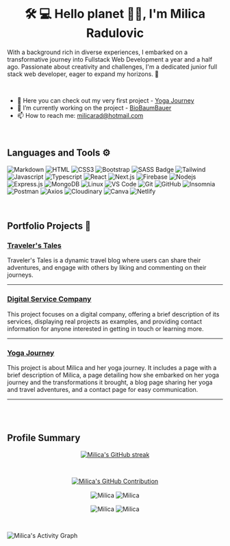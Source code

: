 
<h1 align="center">🛠️ 💻 Hello planet 🙋‍♀️, I'm Milica Radulovic</h1>

<p>With a background rich in diverse experiences, I embarked on a transformative journey into Fullstack Web Development a year and a half ago. 
Passionate about creativity and challenges, I'm a dedicated junior full stack web developer, eager to expand my horizons. 🚀</p>
<br>

- 🔭 Here you can check out my very first project - [Yoga Journey](https://milicarad.netlify.app/)
- 🌳 I’m currently working on the project - [BioBaumBauer](https://github.com/solawi-projects)
- 📫 How to reach me: milicarad@hotmail.com

<br>

## Languages and Tools ⚙️  
![Markdown](https://img.shields.io/badge/Markdown-000000?style=for-the-badge&logo=markdown&logoColor=white)
![HTML](https://img.shields.io/badge/HTML5-E34F26?style=for-the-badge&logo=html5&logoColor=white)
![CSS3](https://img.shields.io/badge/CSS3-1572B6?style=for-the-badge&logo=css3&logoColor=white)
![Bootstrap](https://img.shields.io/badge/Bootstrap-563D7C?style=for-the-badge&logo=bootstrap&logoColor=white)
![SASS Badge](https://img.shields.io/badge/Sass-CC6699?style=for-the-badge&logo=sass&logoColor=white)
![Tailwind](https://img.shields.io/badge/Tailwind_CSS-092749?style=for-the-badge&logo=tailwindcss&logoColor=06B6D4&labelColor=000000)
![Javascript](https://img.shields.io/badge/Javascript-F0DB4F?style=for-the-badge&labelColor=black&logo=javascript&logoColor=F0DB4F)
![Typescript](https://img.shields.io/badge/Typescript-007acc?style=for-the-badge&labelColor=black&logo=typescript&logoColor=007acc)
![React](https://img.shields.io/badge/-React-61DBFB?style=for-the-badge&labelColor=black&logo=react&logoColor=61DBFB)
![Next.js](https://img.shields.io/badge/next.js-000000?style=for-the-badge&logo=nextdotjs&logoColor=white)
![Firebase](https://img.shields.io/badge/Firebase-%23039BE5.svg?style=for-the-badge&logo=firebase)
![Nodejs](https://img.shields.io/badge/Nodejs-3C873A?style=for-the-badge&labelColor=black&logo=node.js&logoColor=3C873A)
![Express.js](https://img.shields.io/badge/Express.js-000000?style=for-the-badge&logo=express&logoColor=white)
![MongoDB](https://img.shields.io/badge/MongoDB-4EA94B?style=for-the-badge&logo=mongodb&logoColor=white)
![Linux](https://img.shields.io/badge/Linux-FCC624?style=for-the-badge&logo=linux&logoColor=black)
![VS Code](https://img.shields.io/badge/Visual_Studio_Code-007ACC?style=for-the-badge&logo=visual-studio-code&logoColor=white)
![Git](https://img.shields.io/badge/Git-F05032?style=for-the-badge&logo=git&logoColor=white)
![GitHub](https://img.shields.io/badge/GitHub-181717?style=for-the-badge&logo=github&logoColor=white)
![Insomnia](https://img.shields.io/badge/Insomnia-black?style=for-the-badge&logo=insomnia&logoColor=5849BE)
![Postman](https://img.shields.io/badge/Postman-FF6C37?style=for-the-badge&logo=postman&logoColor=white)
![Axios](https://img.shields.io/badge/Axios-007ACC?style=for-the-badge&logo=axios&logoColor=white)
![Cloudinary](https://img.shields.io/badge/Cloudinary-4285F4?style=for-the-badge&logo=cloudinary&logoColor=white)
![Canva](https://img.shields.io/badge/Canva-%2300C4CC.svg?style=for-the-badge&logo=Canva&logoColor=white)
![Netlify](https://img.shields.io/badge/Netlify-%23000000.svg?style=for-the-badge&logo=netlify&logoColor=#00C7B7)



<br>

## Portfolio Projects 📂

### [Traveler's Tales](https://travel-blog-a62ef.web.app/)
Traveler's Tales is a dynamic travel blog where users can share their adventures, and engage with others by liking and commenting on their journeys.

---

### [Digital Service Company](https://ds-company.netlify.app/)
This project focuses on a digital company, offering a brief description of its services, displaying real projects as examples, and providing contact information for anyone interested in getting in touch or learning more.

---

### [Yoga Journey](https://milicarad.netlify.app/)
This project is about Milica and her yoga journey. It includes a page with a brief description of Milica, a page detailing how she embarked on her yoga journey and the transformations it brought, a blog page sharing her yoga and travel adventures, and a contact page for easy communication.

---

<br/>
<br/>

## Profile Summary

<p align="center">
  <a href="https://github.com/Milica-Radulovic">
    <img src="https://github-readme-streak-stats.herokuapp.com?user=Milica-Radulovic&theme=noctis-minimus&hide_border=true&border_radius=9.5&card_width=446" alt="Milica's GitHub streak"/>
  </a>
</p>

<br/>
<p align="center">
  <a href="https://github.com/Milica-Radulovic">
    <img src="http://github-profile-summary-cards.vercel.app/api/cards/profile-details?username=Milica-Radulovic&theme=noctis_minimus" alt="Milica's GitHub Contribution"/>
  </a>
</p>
<p align="center">
  <img align="center" src="http://github-profile-summary-cards.vercel.app/api/cards/repos-per-language?username=Milica-Radulovic&theme=noctis_minimus" alt="Milica" />
  <img align="center" src="http://github-profile-summary-cards.vercel.app/api/cards/most-commit-language?username=Milica-Radulovic&theme=noctis_minimus" alt="Milica" />
</p>
<p align="center">
  <img align="center" src="http://github-profile-summary-cards.vercel.app/api/cards/stats?username=Milica-Radulovic&theme=noctis_minimus" alt="Milica" />
  <img align="center" src="http://github-profile-summary-cards.vercel.app/api/cards/productive-time?username=Milica-Radulovic&theme=noctis_minimus&utcOffset=8" alt="Milica" />
</p>
<br/>

![Milica's Activity Graph](https://github-readme-activity-graph.vercel.app/graph?username=Milica-Radulovic&bg_color=1B2932&color=72B7C0&line=C5C8CE&point=D3B692&area_color=FFFFFF&title_color=D3B692&area=true)



